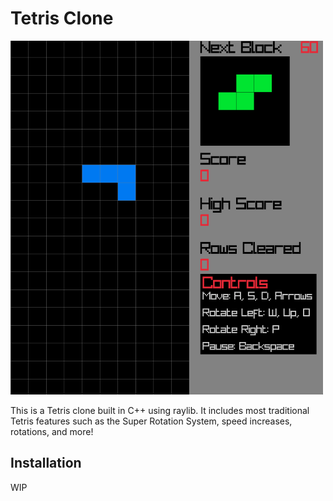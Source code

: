 # Tetris Clone

![example image](example.png)

This is a Tetris clone built in C++ using raylib. It includes most traditional Tetris features such as the Super Rotation System, speed increases, rotations, and more!

## Installation

WIP

[comment]: # (Exerything needed to play the game is included in the repository! To start, clone or download the repo and run the `game.exe` file.)
